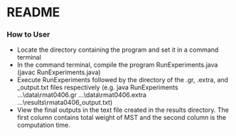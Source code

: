 # README #

### How to User ###
* Locate the directory containing the program and set it in a command terminal
* In the command terminal, compile the program RunExperiments.java (javac RunExperiments.java)
* Execute RunExperiments followed by the directory of the .gr, .extra, and _output.txt files respectively
(e.g. java RunExperiments ...\data\rmat0406.gr ...\data\rmat0406.extra ...\results\rmata0406_output.txt)
* View the final outputs in the text file created in the results directory. The first column contains 
total weight of MST and the second column is the computation time.


